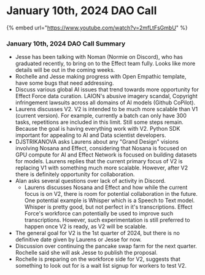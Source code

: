 # January 10th, 2024 DAO Call

{% embed url="https://www.youtube.com/watch?v=2mfLtFsGmbU" %}

### January 10th, 2024 DAO Call Summary

* Jesse has been talking with Noman (Normie on Discord), who has graduated recently, to bring on to the Effect team fully. Looks like more details will be out in the coming weeks.
* Rochelle and Jesse making progress with Open Empathic template, have some bugs that need addressing.
* Discuss various global AI issues that trend towards more opportunity for Effect Force data curation. LAION's abusive imagery scandal, Copyright infringement lawsuits across all domains of AI models (Github CoPilot).
* Laurens discusses V2. V2 is intended to be much more scalable than V1 (current version). For example, currently a batch can only have 300 tasks, repetitions are included in this limit. Still some steps remain. Because the goal is having everything work with V2. Python SDK important for appealing to AI and Data scientist developers.
* DJSTRIKANOVA asks Laurens about any "Grand Design" visions involving Nosana and Effect, considering that Nosana is focused on GPU compute for AI and Effect Network is focused on building datasets for models. Laurens replies that the current primary focus of V2 is replacing V1 with something much more scalable. However, after V2 there is definitely opportunity for collaboration.
* Alan asks several questions over lack of activity in Discord.
  * Laurens discusses Nosana and Effect and how while the current focus is on V2, there is room for potential collaboration in the future. One potential example is Whisper which is a Speech to Text model. Whisper is pretty good, but not perfect in it's transcriptions. Effect Force's workforce can potentially be used to improve such transcriptions. However, such experimentation is still preferred to happen once V2 is ready, as V2 will be scalable.
* The general goal for V2 is the 1st quarter of 2024, but there is no definitive date given by Laurens or Jesse for now.
* Discussion over continuing the pancake swap farm for the next quarter. Rochelle said she will ask Jesse to publish the proposal.
* Rochelle is preparing on the workforce side for V2, suggests that something to look out for is a wait list signup for workers to test V2.
